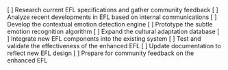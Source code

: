 [ ] Research current EFL specifications and gather community feedback
[ ] Analyze recent developments in EFL based on internal communications
[ ] Develop the contextual emotion detection engine
[ ] Prototype the subtle emotion recognition algorithm
[ ] Expand the cultural adaptation database
[ ] Integrate new EFL components into the existing system
[ ] Test and validate the effectiveness of the enhanced EFL
[ ] Update documentation to reflect new EFL design
[ ] Prepare for community feedback on the enhanced EFL